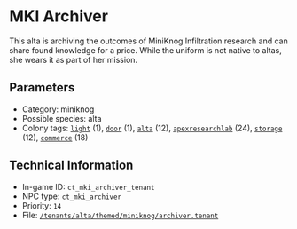 # MKI Archiver

This alta is archiving the outcomes of MiniKnog Infiltration research and can share found knowledge for a price. While the uniform is not native to altas, she wears it as part of her mission.

## Parameters

- Category: miniknog
- Possible species: alta
- Colony tags: [`light`](https://ceterai.github.io/MyEnternia/Wiki/Tags/Light) (1), [`door`](https://ceterai.github.io/MyEnternia/Wiki/Tags/Door) (1), [`alta`](https://ceterai.github.io/MyEnternia/Wiki/Tags/Alta) (12), [`apexresearchlab`](https://ceterai.github.io/MyEnternia/Wiki/Tags/Apexresearchlab) (24), [`storage`](https://ceterai.github.io/MyEnternia/Wiki/Tags/Storage) (12), [`commerce`](https://ceterai.github.io/MyEnternia/Wiki/Tags/Commerce) (18)

## Technical Information

- In-game ID: `ct_mki_archiver_tenant`
- NPC type: `ct_mki_archiver`
- Priority: `14`
- File: [`/tenants/alta/themed/miniknog/archiver.tenant`](https://github.com/Ceterai/Enternia/blob/main/tenants/alta/themed/miniknog/archiver.tenant)
